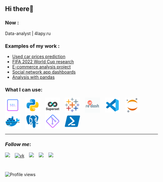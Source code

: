 ## Hi there👋

### Now :
Data-analyst | 4lapy.ru

### Examples of my work :

* [Used car prices prediction](https://github.com/avgalkov/collab-notebooks/blob/main/human_learning.ipynb)&nbsp;&nbsp;&nbsp;
* [FIFA 2022 World Cup research](https://github.com/avgalkov/Kaggle-research/blob/main/fifa-2022-world-cup-research.ipynb)&nbsp;&nbsp;&nbsp;
* [E-commerce analysis project](https://github.com/avgalkov/Analytic-projects/blob/main/E-commerce%20analysis%20project/E-commerse%20project.ipynb)&nbsp;&nbsp;&nbsp;
* [Social network app dashboards](https://github.com/avgalkov/Analytic-projects/tree/main/social%20app)&nbsp;&nbsp;&nbsp;
* [Analysis with pandas](https://github.com/avgalkov/Analytical-practice/tree/main/Pandas%20research)&nbsp;&nbsp;&nbsp;


### What I can use:

![sql](https://github.com/avgalkov/avgalkov/blob/main/assets/sql.png)&nbsp;&nbsp;&nbsp;
![python](https://github.com/avgalkov/avgalkov/blob/main/assets/python.png)&nbsp;&nbsp;&nbsp;
![superset](https://github.com/avgalkov/avgalkov/blob/main/assets/superset.png)&nbsp;&nbsp;&nbsp;
![tableau](https://github.com/avgalkov/avgalkov/blob/main/assets/tableau.png)&nbsp;&nbsp;&nbsp;
![redash](https://github.com/avgalkov/avgalkov/blob/main/assets/redash.png)&nbsp;&nbsp;&nbsp;
![vsc](https://github.com/avgalkov/avgalkov/blob/main/assets/vsc.png)&nbsp;&nbsp;&nbsp;
![jupyter](https://github.com/avgalkov/avgalkov/blob/main/assets/jupyter.png)&nbsp;&nbsp;&nbsp;
![docker](https://github.com/avgalkov/avgalkov/blob/main/assets/docker.png)&nbsp;&nbsp;&nbsp;
![postgres](https://github.com/avgalkov/avgalkov/blob/main/assets/postgresql.png)&nbsp;&nbsp;&nbsp;
![git](https://github.com/avgalkov/avgalkov/blob/main/assets/git.png)&nbsp;&nbsp;&nbsp;
![powershell](https://github.com/avgalkov/avgalkov/blob/main/assets/powershell.png)

______________________
### *Follow me*:

[![](https://img.shields.io/badge/Telegram-<COLOR>?style=social&logo=telegram)](https://t.me/alexglkv)&nbsp;&nbsp;&nbsp;
[![vk](https://img.shields.io/badge/Vkontakte-<COLOR>?style=social&logo=vk)](https://vk.com/galkov91)&nbsp;&nbsp;&nbsp;
[![](https://img.shields.io/badge/Facebook-<COLOR>?style=social&logo=facebook)](https://www.facebook.com/)&nbsp;&nbsp;&nbsp;
[![](https://img.shields.io/badge/Stepik-<COLOR>?style=social&logo=appveyor)](https://stepik.org/users/537725888)&nbsp;&nbsp;&nbsp;
[![](https://img.shields.io/badge/Kaggle-<COLOR>?style=social&logo=kaggle)](https://www.kaggle.com/aleksandergalkov)&nbsp;&nbsp;&nbsp;

<br />


![Profile views](https://gpvc.arturio.dev/avgalkov)
